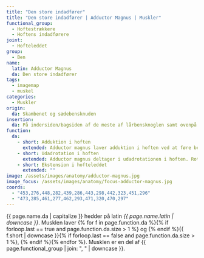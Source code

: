 ```yaml
---
title: "Den store indadfører"
title: "Den store indadfører | Adductor Magnus | Muskler"
functional_group:
  - Hoftestrækkere
  - Hoftens indadførere
joint:
  - Hofteleddet
group:
  - Ben
name:
  latin: Adductor Magnus
  da: Den store indadfører
tags:
  - imagemap
  - muskel
categories:
  - Muskler
origin:
  da: Skambenet og sædebensknuden
insertion:
  da: På indersiden/bagsiden af de meste af lårbensknoglen samt ovenpå den inderste lårbenskondyl.
function:
  da:
    - short: Adduktion i hoften
      extended: Adductor magnus laver adduktion i hoften ved at føre benet ind mod den mediale linje i kroppen. Samler altså benene.
    - short: Udadrotation i hoften
      extended: Adductor magnus deltager i udadrotationen i hoften. Rotation væk fra den mediale linje i kroppen.
    - short: Ekstension i hofteleddet
      extended: ""
image: /assets/images/anatomy/adductor-magnus.jpg
image_focus: /assets/images/anatomy/focus-adductor-magnus.jpg
coords:
  - "453,276,448,282,439,286,443,298,442,323,451,296"
  - "473,285,461,277,462,293,471,320,470,297"
---
```


{{ page.name.da | capitalize }} hedder på latin *{{ page.name.latin | downcase }}*. Musklen laver {% for f in page.function.da %}{% if forloop.last == true and page.function.da.size > 1 %} og {% endif %}{{ f.short | downcase  }}{% if forloop.last == false and page.function.da.size > 1 %}, {% endif %}{% endfor %}. Musklen er en del af {{ page.functional_group | join: ", " | downcase }}.
